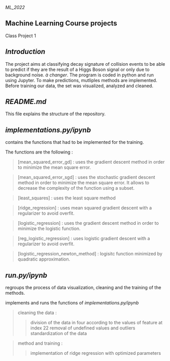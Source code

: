 _ML_2022_

## Machine Learning Course projects
Class Project 1

## _Introduction_
The project aims at classifying decay signature of collision events to be able to predict if they are the result of a Higgs Boson signal or only due to background noise. _à changer_. The program is coded in python and run using Jupyter.
To make predictions, mutliples methods are implemented.
Before training our data, the set was visualized, analyzed and cleaned. 

## _README.md_
This file explains the structure of the repository.

## _implementations.py/ipynb_
contains the functions that had to be implemented for the training.

The functions are the following :

>[mean_squared_error_gd] : uses the gradient descent method in order to minimize the mean square error. 

>[mean_squared_error_sgd] : uses the stochastic gradient descent method in order to minimize the mean square error. It allows to decrease the complexity of the function using a subset. 

>[least_squares] : uses the least square method

>[ridge_regression] : uses mean squared gradient descent with a regularizer to avoid overfit.

>[logistic_regression] : uses the gradient descent method in order to minimize the logistic function.

>[reg_logistic_regression] : uses logistic gradient descent with a regularizer to avoid overfit.

>[logistic_regression_newton_method] : logisitc function minimized by quadratic approximation.


## _run.py/ipynb_
regroups the process of data visualization, cleaning and the training of the methods.

implements and runs the functions of _implementations.py/ipynb_  

> cleaning the data : 
> > division of the data in four according to the values of feature at index 22
> > removal of undefined values and outliers
> > standardization of the data

> method and training : 
> > implementation of ridge regression with optimized parameters

